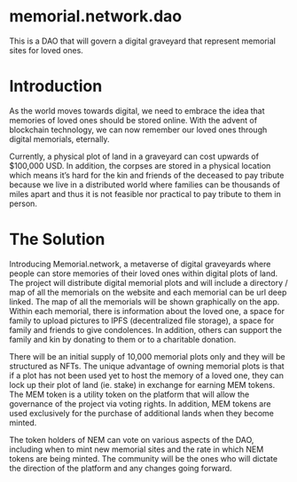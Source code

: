 # memorial.network.dao

This is a DAO that will govern a digital graveyard that represent memorial sites for loved ones.

Introduction
=========
As the world moves towards digital, we need to embrace the idea that memories of loved ones should be stored online. With the advent of blockchain technology, we can now remember our loved ones through digital memorials, eternally.

Currently, a physical plot of land in a graveyard can cost upwards of $100,000 USD. In addition, the corpses are stored in a physical location which means it’s hard for the kin and friends of the deceased to pay tribute because we live in a distributed world where families can be thousands of miles apart and thus it is not feasible nor practical to pay tribute to them in person.

The Solution
=========
Introducing Memorial.network, a metaverse of digital graveyards where people can store memories of their loved ones within digital plots of land. The project will distribute digital memorial plots and will include a directory / map of all the memorials on the website and each memorial can be url deep linked. The map of all the memorials will be shown graphically on the app. Within each memorial, there is information about the loved one, a space for family to upload pictures to IPFS (decentralized file storage), a space for family and friends to give condolences. In addition, others can support the family and kin by donating to them or to a charitable donation.

There will be an initial supply of 10,000 memorial plots only and they will be structured as NFTs. The unique advantage of owning memorial plots is that if a plot has not been used yet to host the memory of a loved one, they can lock up their plot of land (ie. stake) in exchange for earning MEM tokens. The MEM token is a utility token on the platform that will allow the governance of the project via voting rights. In addition, MEM tokens are used exclusively for the purchase of additional lands when they become minted.

The token holders of NEM can vote on various aspects of the DAO, including when to mint new memorial sites and the rate in which NEM tokens are being minted. The community will be the ones who will dictate the direction of the platform and any changes going forward.


